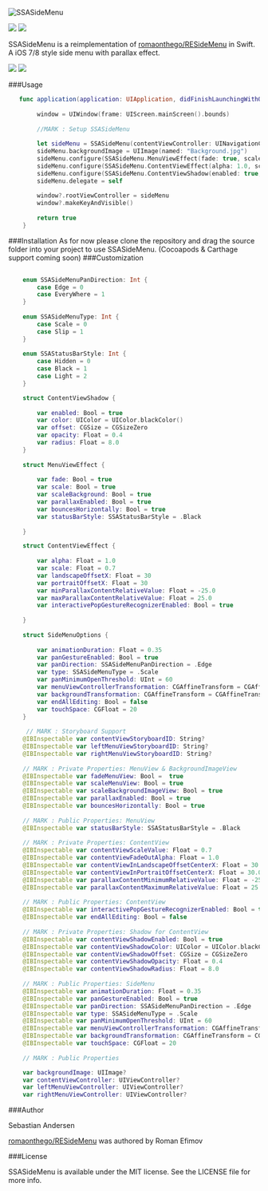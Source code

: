 ![SSASideMenu](https://github.com/SSA111/SSASideMenu/blob/master/SSASideMenuCover.png)

[![](http://img.shields.io/badge/iOS-8.0%2B-blue.svg)]() [![](http://img.shields.io/badge/Swift-2.0-blue.svg)]() 

SSASideMenu is a reimplementation of
[romaonthego/RESideMenu](https://github.com/romaonthego/RESideMenu) in
Swift. A iOS 7/8 style side menu with parallax effect.  

![](https://github.com/SSA111/SSASideMenu/blob/master/LeftDemo.gif)
![](https://github.com/SSA111/SSASideMenu/blob/master/RightDemo.gif)


###Usage

```swift
   func application(application: UIApplication, didFinishLaunchingWithOptions launchOptions: [NSObject: AnyObject]?) -> Bool {
       
        window = UIWindow(frame: UIScreen.mainScreen().bounds)
        
        //MARK : Setup SSASideMenu
        
        let sideMenu = SSASideMenu(contentViewController: UINavigationController(rootViewController: FirstViewController()), leftMenuViewController: LeftMenuViewController(), rightMenuViewController: RightMenuViewController())
        sideMenu.backgroundImage = UIImage(named: "Background.jpg")
        sideMenu.configure(SSASideMenu.MenuViewEffect(fade: true, scale: true, scaleBackground: false))
        sideMenu.configure(SSASideMenu.ContentViewEffect(alpha: 1.0, scale: 0.7))
        sideMenu.configure(SSASideMenu.ContentViewShadow(enabled: true, color: UIColor.blackColor(), opacity: 0.6, radius: 6.0))
        sideMenu.delegate = self
        
        window?.rootViewController = sideMenu
        window?.makeKeyAndVisible()
               
        return true
    }
```
###Installation 
As for now please clone the repository and drag the source folder into your project to use SSASideMenu. (Cocoapods & Carthage
support coming soon) 
###Customization
```swift
    
    enum SSASideMenuPanDirection: Int {
        case Edge = 0
        case EveryWhere = 1
    }
    
    enum SSASideMenuType: Int {
        case Scale = 0
        case Slip = 1
    }
    
    enum SSAStatusBarStyle: Int {
        case Hidden = 0
        case Black = 1
        case Light = 2
    }

    struct ContentViewShadow {
    
        var enabled: Bool = true
        var color: UIColor = UIColor.blackColor()
        var offset: CGSize = CGSizeZero
        var opacity: Float = 0.4
        var radius: Float = 8.0
    }
    
    struct MenuViewEffect {
        
        var fade: Bool = true
        var scale: Bool = true
        var scaleBackground: Bool = true
        var parallaxEnabled: Bool = true
        var bouncesHorizontally: Bool = true
        var statusBarStyle: SSAStatusBarStyle = .Black
    
    }

    struct ContentViewEffect {
        
        var alpha: Float = 1.0
        var scale: Float = 0.7
        var landscapeOffsetX: Float = 30
        var portraitOffsetX: Float = 30
        var minParallaxContentRelativeValue: Float = -25.0
        var maxParallaxContentRelativeValue: Float = 25.0
        var interactivePopGestureRecognizerEnabled: Bool = true
 
    }
    
    struct SideMenuOptions {
        
        var animationDuration: Float = 0.35
        var panGestureEnabled: Bool = true
        var panDirection: SSASideMenuPanDirection = .Edge
        var type: SSASideMenuType = .Scale
        var panMinimumOpenThreshold: UInt = 60
        var menuViewControllerTransformation: CGAffineTransform = CGAffineTransformMakeScale(1.5, 1.5)
        var backgroundTransformation: CGAffineTransform = CGAffineTransformMakeScale(1.7, 1.7)
        var endAllEditing: Bool = false
        var touchSpace: CGFloat = 20
    }
    
     // MARK : Storyboard Support
    @IBInspectable var contentViewStoryboardID: String?
    @IBInspectable var leftMenuViewStoryboardID: String?
    @IBInspectable var rightMenuViewStoryboardID: String?
    
    // MARK : Private Properties: MenuView & BackgroundImageView
    @IBInspectable var fadeMenuView: Bool =  true
    @IBInspectable var scaleMenuView: Bool = true
    @IBInspectable var scaleBackgroundImageView: Bool = true
    @IBInspectable var parallaxEnabled: Bool = true
    @IBInspectable var bouncesHorizontally: Bool = true
    
    // MARK : Public Properties: MenuView
    @IBInspectable var statusBarStyle: SSAStatusBarStyle = .Black
    
    // MARK : Private Properties: ContentView
    @IBInspectable var contentViewScaleValue: Float = 0.7
    @IBInspectable var contentViewFadeOutAlpha: Float = 1.0
    @IBInspectable var contentViewInLandscapeOffsetCenterX: Float = 30.0
    @IBInspectable var contentViewInPortraitOffsetCenterX: Float = 30.0
    @IBInspectable var parallaxContentMinimumRelativeValue: Float = -25.0
    @IBInspectable var parallaxContentMaximumRelativeValue: Float = 25.0
    
    // MARK : Public Properties: ContentView
    @IBInspectable var interactivePopGestureRecognizerEnabled: Bool = true
    @IBInspectable var endAllEditing: Bool = false
    
    // MARK : Private Properties: Shadow for ContentView
    @IBInspectable var contentViewShadowEnabled: Bool = true
    @IBInspectable var contentViewShadowColor: UIColor = UIColor.blackColor()
    @IBInspectable var contentViewShadowOffset: CGSize = CGSizeZero
    @IBInspectable var contentViewShadowOpacity: Float = 0.4
    @IBInspectable var contentViewShadowRadius: Float = 8.0
    
    // MARK : Public Properties: SideMenu
    @IBInspectable var animationDuration: Float = 0.35
    @IBInspectable var panGestureEnabled: Bool = true
    @IBInspectable var panDirection: SSASideMenuPanDirection = .Edge
    @IBInspectable var type: SSASideMenuType = .Scale
    @IBInspectable var panMinimumOpenThreshold: UInt = 60
    @IBInspectable var menuViewControllerTransformation: CGAffineTransform = CGAffineTransformMakeScale(1.5, 1.5)
    @IBInspectable var backgroundTransformation: CGAffineTransform = CGAffineTransformMakeScale(1.7, 1.7)
    @IBInspectable var touchSpace: CGFloat = 20
    
    // MARK : Public Properties

    var backgroundImage: UIImage?
    var contentViewController: UIViewController?
    var leftMenuViewController: UIViewController?
    var rightMenuViewController: UIViewController?
```

###Author

Sebastian Andersen

[romaonthego/RESideMenu](https://github.com/romaonthego/RESideMenu) was
authored by Roman Efimov

###License

SSASideMenu is available under the MIT license. See the LICENSE file for more info.
